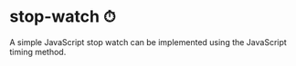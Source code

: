 # stop-watch ⏱
A simple JavaScript stop watch can be implemented using the JavaScript timing method.
